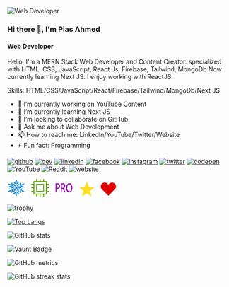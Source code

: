 ![Web Developer](https://media.licdn.com/dms/image/D5616AQFyfKpfxiExMA/profile-displaybackgroundimage-shrink_350_1400/0/1702098608807?e=1707350400&v=beta&t=y3S7z9XdNdpIJpdtcbpzAGdA33WnnWDDULKK-wixOzo)

### Hi there 👋, I'm Pias Ahmed
#### Web Developer

Hello, I'm a MERN Stack Web Developer and Content Creator. specialized with HTML, CSS, JavaScript, React Js, Firebase, Tailwind, MongoDb Now currently learning Next JS. I enjoy working with ReactJS.

Skills: HTML/CSS/JavaScript/React/Firebase/Tailwind/MongoDb/Next JS

- 🔭 I’m currently working on YouTube Content 
- 🌱 I’m currently learning Next JS 
- 👯 I’m looking to collaborate on GitHub 
- 💬 Ask me about Web Development  
- 📫 How to reach me: LinkedIn/YouTube/Twitter/Website 
- ⚡ Fun fact: Programming 


[<img src='https://cdn.jsdelivr.net/npm/simple-icons@3.0.1/icons/github.svg' alt='github' height='40'>](https://github.com/piasahmed1)  [<img src='https://cdn.jsdelivr.net/npm/simple-icons@3.0.1/icons/dev-dot-to.svg' alt='dev' height='40'>](https://dev.to/piasahmed)  [<img src='https://cdn.jsdelivr.net/npm/simple-icons@3.0.1/icons/linkedin.svg' alt='linkedin' height='40'>](https://www.linkedin.com/in/piasahmed/)  [<img src='https://cdn.jsdelivr.net/npm/simple-icons@3.0.1/icons/facebook.svg' alt='facebook' height='40'>](https://www.facebook.com/PiasAhmedWebDeveloper)  [<img src='https://cdn.jsdelivr.net/npm/simple-icons@3.0.1/icons/instagram.svg' alt='instagram' height='40'>](https://www.instagram.com/piasahmed1/)  [<img src='https://cdn.jsdelivr.net/npm/simple-icons@3.0.1/icons/twitter.svg' alt='twitter' height='40'>](https://twitter.com/MdPiasOfficial)  [<img src='https://cdn.jsdelivr.net/npm/simple-icons@3.0.1/icons/codepen.svg' alt='codepen' height='40'>](https://codepen.io/PiasAhmedOfficial)  [<img src='https://cdn.jsdelivr.net/npm/simple-icons@3.0.1/icons/youtube.svg' alt='YouTube' height='40'>](https://www.youtube.com/channel/@PiasAhmedOfficial)  [<img src='https://cdn.jsdelivr.net/npm/simple-icons@3.0.1/icons/reddit.svg' alt='Reddit' height='40'>](https://www.reddit.com/user/PiasAhmedOfficial)  [<img src='https://cdn.jsdelivr.net/npm/simple-icons@3.0.1/icons/icloud.svg' alt='website' height='40'>](https://piasahmed.com)  

<a href='https://archiveprogram.github.com/'><img src='https://raw.githubusercontent.com/acervenky/animated-github-badges/master/assets/acbadge.gif' width='40' height='40'></a> <a href='https://docs.github.com/en/developers'><img src='https://raw.githubusercontent.com/acervenky/animated-github-badges/master/assets/devbadge.gif' width='40' height='40'></a> <a href='https://github.com/pricing'><img src='https://raw.githubusercontent.com/acervenky/animated-github-badges/master/assets/pro.gif' width='40' height='40'></a> <a href='https://stars.github.com/'><img src='https://raw.githubusercontent.com/acervenky/animated-github-badges/master/assets/starbadge.gif' width='35' height='35'></a> <a href='https://docs.github.com/en/github/supporting-the-open-source-community-with-github-sponsors'><img src='https://raw.githubusercontent.com/acervenky/animated-github-badges/master/assets/sponsorbadge.gif' width='35' height='35'></a> 

[![trophy](https://github-profile-trophy.vercel.app/?username=piasahmed1)](https://github.com/ryo-ma/github-profile-trophy)

[![Top Langs](https://github-readme-stats.vercel.app/api/top-langs/?username=piasahmed1)](https://github.com/anuraghazra/github-readme-stats)

![GitHub stats](https://github-readme-stats.vercel.app/api?username=piasahmed1&show_icons=true)  

![Vaunt Badge](https://api.vaunt.dev/v1/github/entities/piasahmed1/contributions?format=svg&private=false)  

![GitHub metrics](https://metrics.lecoq.io/piasahmed1)  

![GitHub streak stats](https://streak-stats.demolab.com/?user=piasahmed1)  

